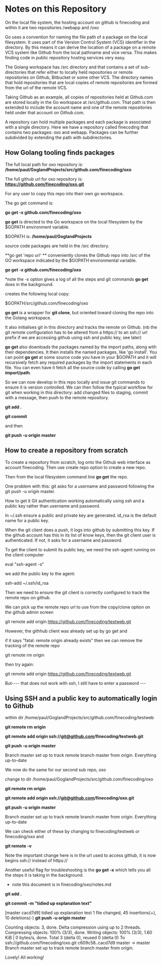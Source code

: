 # Notes on this Repository

On the local file system, the hosting account on github is finecoding and within it are two repositories /webapp and /oxo

Go uses a convention for naming the file path of a package on the local filesystem.  It uses part of the Version Control System (VCS) identifier in the directory.  By this means it can derive the location of a package on a remote VCS system like Github from the local pathname and vice versa.  This makes finding code in public repository hosting services very easy.

The Golang workspace has /src directory and that contains a set of sub-directories that refer either to locally held repositories or remote repositories on Github, Bitbucket or some other VCS.  The directory names that hold repositories that are local copies of remote repositories are formed from the url of the remote VCS.

Taking Github as an example, all copies of repositories held at Github.com are stored locally in the Go workspace at /src/github.com.  That path is then extended to include the account name and one of the remote repositories held under that account on Github.com.

A repository can hold multiple packages and each package is associated with a single directory.  Here we have a repository called finecoding that contains two packages: oxo and webapp.  Packages can be further subdivided by extending the path with subdirectories.


## How Golang tooling finds packages

The full local path for oxo repository is:
**/home/paul/GoglandProjects/src/github.com/finecoding/oxo**

The full github url for oxo repository is:
**https://github.com/finecoding/oxo.git**

For any user to copy this repo into their own go workspace.

The go get command is:

**go get -x github.com/finecoding/oxo**

**go get** is directed to the Go workspace on the local filesystem by the $GOPATH environment variable.

$GOPATH is:
**/home/paul/GoglandProjects**

source code packages are held in the /src directory.

**go get 'repo url' ** conveniently clones the Github repo into /src of the GO workspace indicated by the $GOPATH environmental variable.

**go get -x github.com/finecoding/oxo**

*note the -x option gives a log of all the steps and git commands **go get** does in the background.

creates the following local copy:

$GOPATH/src/github.com/finecoding/oxo

**go get** is a wrapper for **git clone**, but oriented toward cloning the repo into the Golang workspace.

It also initialises git in this directory and tracks the remote on Github. (nb the git remote configuration has to be altered from a https:// to an ssh:// url prefix if we are accessing github using ssh and public key, see later)

**go get** also downloads the packages named by the import paths, along with their dependencies. It then installs the named packages, like 'go install'.  You can point **go get** at some source code you have in your $GOPATH and it will recursively fetch any required packages by the import statements in each file. You can even have it fetch all the source code by calling **go get import/path**.


So we can now develop in this repo locally and issue git commands to ensure it is version controlled.
We can then follow the typical workflow for git when working in this directory: add changed files to staging, commit with a message, then push to the remote repository.


**git add .**

**git commit**

 and then

 **git push -u origin master**

##  How to create a repository from scratch


To create a repository from scratch, log onto the Github web interface as account finecoding.  Then use create repo option to create a new repo.

Then from the local filesystem command line **go get** the repo.

One problem with this:  git asks for a username and password following the git push -u origin master.

How to get it Git authentication working automatically using ssh and a public key rather than username and password.

In ~/.ssh ensure a public and private key are generated.  id_rsa is the default name for a public key.

When the git client does a push, it logs into github by submitting this key.  If the github account has this in its list of know keys, then the git client user is authenticated.  If not, it asks for a username and password.

To get the client to submit its public key, we need the ssh-agent running on the client computer

eval "ssh-agent -s"

we add the public key to the agent:

ssh-add ~/.ssh/id_rsa

Then we need to ensure the git client is correctly configured to track the remote repo on github.

We can pick up the remote repo url to use from the copy/clone option on the github admin screen

git remote add origin https://github.com/finecoding/testweb.git

However, the githhub client was already set up by go get and

if it says "fatal: remote origin already exists" then we can remove the tracking of the remote repo

git remote rm origin

then try again:

git remote add origin https://github.com/finecoding/testweb.git


But---- that does not work with ssh, I still have to enter a password ---

## Using SSH and a public key to automatically login to Github

within dir
/home/paul/GoglandProjects/src/github.com/finecoding/testweb

**git remote rm origin**

**git remote add origin ssh://git@github.com/finecoding/testweb.git**

**git push -u origin master**

Branch master set up to track remote branch master from origin.
Everything up-to-date

We now do the same for our second sub repo, oxo

change to dir
/home/paul/GoglandProjects/src/github.com/finecoding/oxo

**git remote rm origin**

**git remote add origin ssh://git@github.com/finecoding/oxo.git**

**git push -u origin master**

Branch master set up to track remote branch master from origin.
Everything up-to-date

We can check either of these by changing to finecoding/testweb or finecoding/oxo and

**git remote -v**

Note the important change here is in the url used to access github, it is now begins ssh:// instead of https://

Another useful flag for troubleshooting is the **go get -x** which tells you all the steps it is taking in the background.

* note this document is in finecoding/oxo/notes.md

**git add .**

**git commit -m "tidied up explanation text"**

[master cacd7d9] tidied up explanation text
 1 file changed, 45 insertions(+), 10 deletions(-)
**git push -u origin master**

Counting objects: 3, done.
Delta compression using up to 2 threads.
Compressing objects: 100% (3/3), done.
Writing objects: 100% (3/3), 1.60 KiB | 0 bytes/s, done.
Total 3 (delta 0), reused 0 (delta 0)
To ssh://github.com/finecoding/oxo.git
   c609c58..cacd7d9  master -> master
Branch master set up to track remote branch master from origin.

Lovely!  All working!

